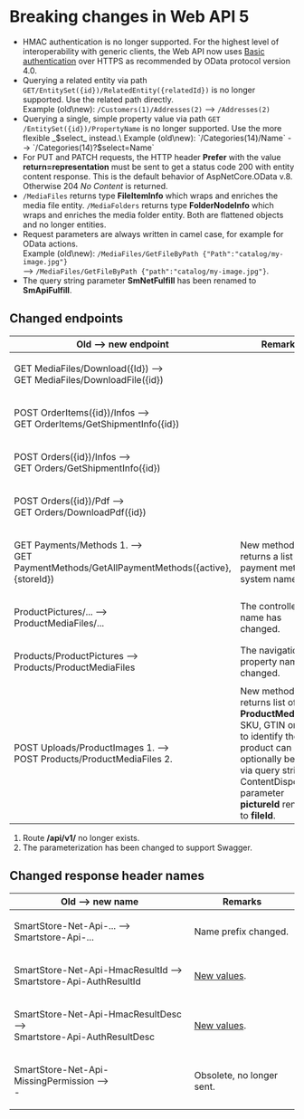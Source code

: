 # Breaking changes in Web API 5

* HMAC authentication is no longer supported. For the highest level of interoperability with generic clients, the Web API now uses [Basic authentication](authentication.md) over HTTPS as recommended by OData protocol version 4.0.
* Querying a related entity via path `GET/EntitySet({id})/RelatedEntity({relatedId})` is no longer supported. Use the related path directly.\
  Example (old\new): `/Customers(1)/Addresses(2)` --> `/Addresses(2)`
* Querying a single, simple property value via path `GET /EntitySet({id})/PropertyName` is no longer supported. Use the more flexible _$select_ instead.\
  Example (old\new): `/Categories(14)/Name` --> `/Categories(14)?$select=Name`
* For PUT and PATCH requests, the HTTP header **Prefer** with the value **return=representation** must be sent to get a status code 200 with entity content response. This is the default behavior of AspNetCore.OData v.8. Otherwise 204 _No Content_ is returned.
* `/MediaFiles` returns type **FileItemInfo** which wraps and enriches the media file entity. `/MediaFolders` returns type **FolderNodeInfo** which wraps and enriches the media folder entity. Both are flattened objects and no longer entities.
* Request parameters are always written in camel case, for example for OData actions.\
  Example (old\new): `/MediaFiles/GetFileByPath {"Path":"catalog/my-image.jpg"}`\
  \--> `/MediaFiles/GetFileByPath {"path":"catalog/my-image.jpg"}`.
* The query string parameter **SmNetFulfill** has been renamed to **SmApiFulfill**.

## Changed endpoints

| Old --> new endpoint                                                                              | Remarks                                                                                                                                                                                                   |
| ------------------------------------------------------------------------------------------------- | --------------------------------------------------------------------------------------------------------------------------------------------------------------------------------------------------------- |
| <p>GET MediaFiles/Download({Id}) --><br>GET MediaFiles/DownloadFile({id})</p>                     |                                                                                                                                                                                                           |
| <p>POST OrderItems({id})/Infos --><br>GET OrderItems/GetShipmentInfo({id})</p>                    |                                                                                                                                                                                                           |
| <p>POST Orders({id})/Infos --><br>GET Orders/GetShipmentInfo({id})</p>                            |                                                                                                                                                                                                           |
| <p>POST Orders({id})/Pdf --><br>GET Orders/DownloadPdf({id})</p>                                  |                                                                                                                                                                                                           |
| <p>GET Payments/Methods 1. --><br>GET PaymentMethods/GetAllPaymentMethods({active},{storeId})</p> | New method. Now returns a list of payment method system names.                                                                                                                                            |
| <p>ProductPictures/... --><br>ProductMediaFiles/...</p>                                           | The controller name has changed.                                                                                                                                                                          |
| <p>Products/ProductPictures --><br>Products/ProductMediaFiles</p>                                 | The navigation property name has changed.                                                                                                                                                                 |
| <p>POST Uploads/ProductImages 1. --><br>POST Products/ProductMediaFiles 2.</p>                    | New method. Now returns list of **ProductMediaFile**. SKU, GTIN or MPN to identify the product can optionally be sent via query string. ContentDisposition parameter **pictureId** renamed to **fileId**. |

1. Route **/api/v1/** no longer exists.
2. The parameterization has been changed to support Swagger.

## Changed response header names

| Old --> new name                                                              | Remarks                                                |
| ----------------------------------------------------------------------------- | ------------------------------------------------------ |
| <p>SmartStore-Net-Api-... --><br>Smartstore-Api-...</p>                       | Name prefix changed.                                   |
| <p>SmartStore-Net-Api-HmacResultId --><br>Smartstore-Api-AuthResultId</p>     | [New values](web-api-in-detail.md#reasons-for-denial). |
| <p>SmartStore-Net-Api-HmacResultDesc --><br>Smartstore-Api-AuthResultDesc</p> | [New values](web-api-in-detail.md#reasons-for-denial). |
| <p>SmartStore-Net-Api-MissingPermission --><br>-</p>                          | Obsolete, no longer sent.                              |
